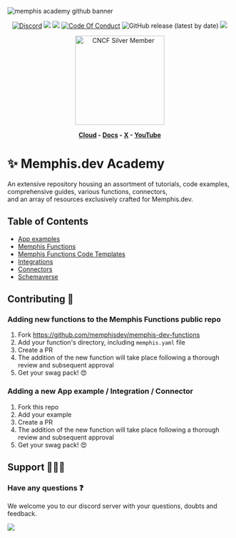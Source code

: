 ![memphis academy github banner](https://github.com/memphisdev/memphis-dev-academy/assets/70286779/7836f50f-69f8-4b07-84ec-3a59f5958f85)

<p align="center">
<a href="https://memphis.dev/discord"><img src="https://img.shields.io/discord/963333392844328961?color=6557ff&label=discord" alt="Discord"></a>
<a href="https://github.com/memphisdev/memphis/issues?q=is%3Aissue+is%3Aclosed"><img src="https://img.shields.io/github/issues-closed/memphisdev/memphis?color=6557ff"></a> 
  <img src="https://img.shields.io/npm/dw/memphis-dev?color=ffc633&label=installations">
<a href="https://github.com/memphisdev/memphis/blob/master/CODE_OF_CONDUCT.md"><img src="https://img.shields.io/badge/Code%20of%20Conduct-v1.0-ff69b4.svg?color=ffc633" alt="Code Of Conduct"></a> 
<img alt="GitHub release (latest by date)" src="https://img.shields.io/github/v/release/memphisdev/memphis?color=61dfc6">
<img src="https://img.shields.io/github/last-commit/memphisdev/memphis?color=61dfc6&label=last%20commit">
</p>

<div align="center">
  
  <img width="200" alt="CNCF Silver Member" src="https://www.cncf.io/wp-content/uploads/2022/07/cncf-white-logo.svg#gh-dark-mode-only">
  
</div>
 
 <b><p align="center">
  <a href="https://memphis.dev/pricing/">Cloud</a> - <a href="https://memphis.dev/docs/">Docs</a> - <a href="https://twitter.com/Memphis_Dev">X</a> - <a href="https://www.youtube.com/channel/UCVdMDLCSxXOqtgrBaRUHKKg">YouTube</a>
</p></b>

# :sparkles: Memphis.dev Academy
An extensive repository housing an assortment of tutorials, code examples, comprehensive guides, various functions, connectors,<br>
and an array of resources exclusively crafted for Memphis.dev.

## Table of Contents

- [App examples](https://github.com/memphisdev/memphis-dev-academy/tree/master/code-examples)
- [Memphis Functions](https://github.com/memphisdev/memphis-dev-functions/tree/master)
- [Memphis Functions Code Templates](https://github.com/memphisdev/memphis-dev-academy/tree/master/memphis-functions)
- [Integrations](https://github.com/memphisdev/memphis-dev-academy/tree/master/integrations/nats)
- [Connectors](https://github.com/memphisdev/memphis-dev-academy/tree/master/connectors)
- [Schemaverse](https://github.com/memphisdev/memphis-dev-academy/tree/master/schemaverse)

## Contributing :yellow_heart:

### Adding new functions to the Memphis Functions public repo
1. Fork https://github.com/memphisdev/memphis-dev-functions
2. Add your function's directory, including `memphis.yaml` file
3. Create a PR
4. The addition of the new function will take place following a thorough review and subsequent approval
5. Get your swag pack! :heart_eyes:

### Adding a new App example / Integration / Connector
1. Fork this repo
2. Add your example
3. Create a PR
4. The addition of the new function will take place following a thorough review and subsequent approval
5. Get your swag pack! :heart_eyes:

## Support 🙋‍♂️🤝

### Have any questions ❓

We welcome you to our discord server with your questions, doubts and feedback.

<a href="https://memphis.dev/discord"><img src="https://amplication.com/images/discord_banner_purple.svg"/></a>
